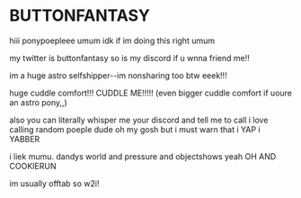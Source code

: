 # BUTTONFANTASY

hiii ponypoepleee umum idk if im doing this right umum

my twitter is buttonfantasy so is my discord if u wnna friend me!! 

im a huge astro selfshipper--im nonsharing too btw eeek!!!

huge cuddle comfort!!! CUDDLE ME!!!!! (even bigger cuddle comfort if uoure an astro pony,,)

also you can literally whisper me your discord and tell me to call i love calling random poeple dude oh my gosh but i must warn that i YAP i YABBER

i liek mumu. dandys world and pressure and objectshows yeah OH AND COOKIERUN

im usually offtab so w2i!
